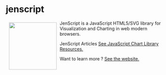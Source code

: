 # jenscript

<a href="http://jenscript.io"><img width="150" height="150" src="http://jenscript.io/svg/donut3d.svg" align="left" hspace="10" vspace="6"></a>
JenScript is a JavaScript HTML5/SVG library for Visualization and Charting in web modern browsers.

JenScript Articles [See JavaScript Chart Library Resources.](http://jenscript.io)

Want to learn more ? [See the website.](http://www.jensoftapi.com/site/framework/jenscript)

